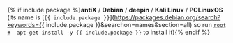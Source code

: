{% if include.package %}**antiX** / **Debian** / **deepin** / **Kali Linux** / **PCLinuxOS** (its name is [`{{ include.package }}`](https://packages.debian.org/search?keywords={{ include.package }}&searchon=names&section=all) so run <code><span class = "coder"><abbr title="This command is to be run as root user; to enter root run the su command">root #</abbr></span> &nbsp;apt-get install -y {{ include.package }}</code> to install it){% endif %}
